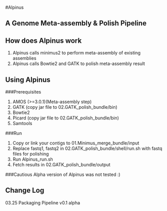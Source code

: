 #Alpinus

A Genome Meta-assembly & Polish Pipeline
------


How does Alpinus work
------

1. Alpinus calls minimus2 to perform meta-assembly of existing assemblies
2. Alpinus calls Bowtie2 and GATK to polish meta-assembly result


Using Alpinus
------

###Prerequisites
1. AMOS (>=3.0.1)(Meta-assembly step)
2. GATK (copy jar file to 02.GATK_polish_bundle/bin)
3. Bowtie2 
4. Picard (copy jar file to 02.GATK_polish_bundle/bin)
5. Samtools

###Run
1. Copy or link your contigs to 01.Minimus_merge_bundle/input
2. Replace fastq1, fastq2 in 02.GATK_polish_bundle/shell/run.sh with fastq files for polishing
2. Run Alpinus_run.sh
3. Fetch results in 02.GATK_polish_bundle/output

###Cautious
Alpha version of Alpinus was not tested :)


Change Log
------
03.25 Packaging Pipeline v0.1 alpha


